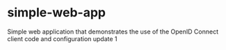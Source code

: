 simple-web-app
==============

Simple web application that demonstrates the use of the OpenID Connect client code and configuration
update 1
